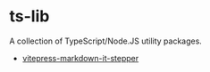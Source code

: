 # ts-lib

A collection of TypeScript/Node.JS utility packages.

- [vitepress-markdown-it-stepper](https://github.com/jrson83/ts-lib/tree/main/packages/vitepress-markdown-it-stepper)
